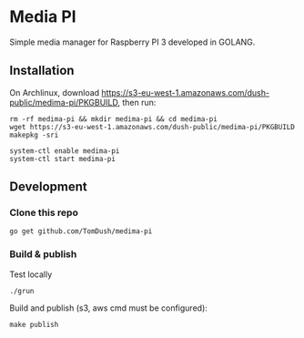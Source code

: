 # Media PI

Simple media manager for Raspberry PI 3 developed in GOLANG.

## Installation

On Archlinux, download https://s3-eu-west-1.amazonaws.com/dush-public/medima-pi/PKGBUILD, then run:

    rm -rf medima-pi && mkdir medima-pi && cd medima-pi
    wget https://s3-eu-west-1.amazonaws.com/dush-public/medima-pi/PKGBUILD
    makepkg -sri

    system-ctl enable medima-pi
    system-ctl start medima-pi

## Development

### Clone this repo

    go get github.com/TomDush/medima-pi

### Build & publish

Test locally

    ./grun

Build and publish (s3, aws cmd must be configured):

    make publish


